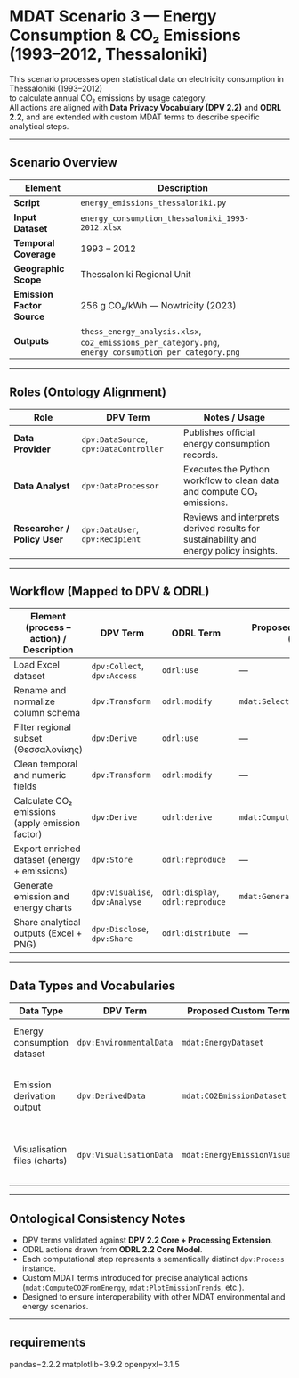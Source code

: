 # MDAT Scenario 3 — Energy Consumption & CO₂ Emissions (1993–2012, Thessaloniki)

This scenario processes open statistical data on electricity consumption in Thessaloniki (1993–2012)  
to calculate annual CO₂ emissions by usage category.  
All actions are aligned with **Data Privacy Vocabulary (DPV 2.2)** and **ODRL 2.2**, and are extended with custom MDAT terms to describe specific analytical steps.

---

## Scenario Overview

| Element | Description |
|----------|--------------|
| **Script** | `energy_emissions_thessaloniki.py` |
| **Input Dataset** | `energy_consumption_thessaloniki_1993-2012.xlsx` |
| **Temporal Coverage** | 1993 – 2012 |
| **Geographic Scope** | Thessaloniki Regional Unit |
| **Emission Factor Source** | 256 g CO₂/kWh — Nowtricity (2023) |
| **Outputs** | `thess_energy_analysis.xlsx`, `co2_emissions_per_category.png`, `energy_consumption_per_category.png` |

---

## Roles (Ontology Alignment)

| Role | DPV Term | Notes / Usage |
|------|-----------|---------------|
| **Data Provider** | `dpv:DataSource`, `dpv:DataController` | Publishes official energy consumption records. |
| **Data Analyst** | `dpv:DataProcessor` | Executes the Python workflow to clean data and compute CO₂ emissions. |
| **Researcher / Policy User** | `dpv:DataUser`, `dpv:Recipient` | Reviews and interprets derived results for sustainability and energy policy insights. |


---

## Workflow (Mapped to DPV & ODRL)

| Element (process – action) / Description | DPV Term | ODRL Term | Proposed Custom Term (`mdat:`) |
|------------------------------------------|-----------|------------|--------------------------------|
| Load Excel dataset | `dpv:Collect`, `dpv:Access` | `odrl:use` | — |
| Rename and normalize column schema | `dpv:Transform` | `odrl:modify` | `mdat:SelectSubset` |
| Filter regional subset (Θεσσαλονίκης) |`dpv:Derive` | `odrl:use` | — |
| Clean temporal and numeric fields | `dpv:Transform` | `odrl:modify` | — |
| Calculate CO₂ emissions (apply emission factor) | `dpv:Derive` | `odrl:derive` | `mdat:ComputeCO2Emissions` |
| Export enriched dataset (energy + emissions) | `dpv:Store` | `odrl:reproduce` | — |
| Generate emission and energy charts | `dpv:Visualise`, `dpv:Analyse` | `odrl:display`, `odrl:reproduce` | `mdat:GenerateEmissionVisuals` |
| Share analytical outputs (Excel + PNG) | `dpv:Disclose`, `dpv:Share` | `odrl:distribute` | — |

---

## Data Types and Vocabularies

| Data Type | DPV Term | Proposed Custom Term (`mdat:`) | Notes |
|------------|-----------|--------------------------------|-------|
| Energy consumption dataset | `dpv:EnvironmentalData` | `mdat:EnergyDataset` | Annual kWh by usage category. |
| Emission derivation output | `dpv:DerivedData` | `mdat:CO2EmissionDataset` | Computed CO₂ (kg) values per sector and year. |
| Visualisation files (charts) | `dpv:VisualisationData` | `mdat:EnergyEmissionVisualisation` | PNG graphs generated by Matplotlib. |


---

## Ontological Consistency Notes

- DPV terms validated against **DPV 2.2 Core + Processing Extension**.  
- ODRL actions drawn from **ODRL 2.2 Core Model**.  
- Each computational step represents a semantically distinct `dpv:Process` instance.  
- Custom MDAT terms introduced for precise analytical actions (`mdat:ComputeCO2FromEnergy`, `mdat:PlotEmissionTrends`, etc.).  
- Designed to ensure interoperability with other MDAT environmental and energy scenarios.

---

## requirements
pandas=2.2.2
matplotlib=3.9.2
openpyxl=3.1.5
